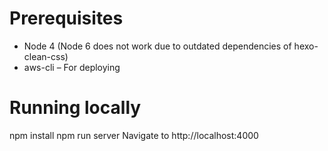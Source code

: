 Prerequisites
========
- Node 4 (Node 6 does not work due to outdated dependencies of hexo-clean-css)
- aws-cli – For deploying

Running locally
=======
npm install
npm run server
Navigate to http://localhost:4000

